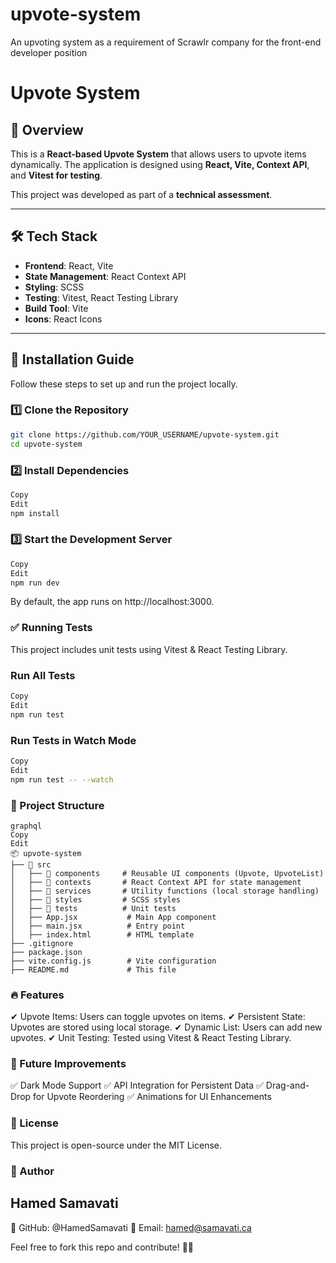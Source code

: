 # upvote-system
An upvoting system as a requirement of Scrawlr company for the front-end developer position
# Upvote System

## 📌 Overview
This is a **React-based Upvote System** that allows users to upvote items dynamically. The application is designed using **React, Vite, Context API**, and **Vitest for testing**.

This project was developed as part of a **technical assessment**.

---

## 🛠 Tech Stack
- **Frontend**: React, Vite
- **State Management**: React Context API
- **Styling**: SCSS
- **Testing**: Vitest, React Testing Library
- **Build Tool**: Vite
- **Icons**: React Icons

---

## 🚀 Installation Guide
Follow these steps to set up and run the project locally.

### **1️⃣ Clone the Repository**
```sh
git clone https://github.com/YOUR_USERNAME/upvote-system.git
cd upvote-system
```

### **2️⃣ Install Dependencies**
```sh
Copy
Edit
npm install
```
### **3️⃣ Start the Development Server**
```sh
Copy
Edit
npm run dev
```
By default, the app runs on http://localhost:3000.


### **✅ Running Tests**
This project includes unit tests using Vitest & React Testing Library.

### Run All Tests
```sh
Copy
Edit
npm run test
```
### Run Tests in Watch Mode
```sh
Copy
Edit
npm run test -- --watch
```
### **📂 Project Structure**
```
graphql
Copy
Edit
📦 upvote-system
├── 📂 src
│   ├── 📂 components     # Reusable UI components (Upvote, UpvoteList)
│   ├── 📂 contexts       # React Context API for state management
│   ├── 📂 services       # Utility functions (local storage handling)
│   ├── 📂 styles         # SCSS styles
│   ├── 📂 tests          # Unit tests
│   ├── App.jsx           # Main App component
│   ├── main.jsx          # Entry point
│   ├── index.html        # HTML template
├── .gitignore
├── package.json
├── vite.config.js        # Vite configuration
├── README.md             # This file
```
### 🔥 Features
✔ Upvote Items: Users can toggle upvotes on items.
✔ Persistent State: Upvotes are stored using local storage.
✔ Dynamic List: Users can add new upvotes.
✔ Unit Testing: Tested using Vitest & React Testing Library.

### 🔄 Future Improvements
✅ Dark Mode Support
✅ API Integration for Persistent Data
✅ Drag-and-Drop for Upvote Reordering
✅ Animations for UI Enhancements

### 📜 License
This project is open-source under the MIT License.

### 📌 Author
## Hamed Samavati
💼 GitHub: @HamedSamavati
📧 Email: hamed@samavati.ca

Feel free to fork this repo and contribute! 🚀✨





